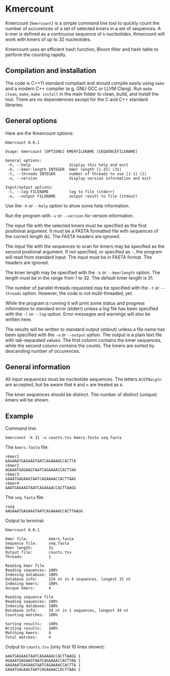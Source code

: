 # Kmercount

Kmercount (`kmercount`) is a simple command line tool to quickly count
the number of occurences of a set of selected kmers in a set of
sequences. A k-mer is defined as a continuous sequence of `k`
nucleotides. Kmercount will work with kmers of up to 32 nucleotides.

Kmercount uses an efficient hash function, Bloom filter and hash
table to perform the counting rapidly.


## Compilation and installation

The code is C++11 standard compliant and should compile easily using
`make` and a modern C++ compiler (e.g. GNU GCC or LLVM Clang). Run
`make clean`, `make`, `make install` in the main
folder to clean, build, and install the tool. There are no
dependencies except for the C and C++ standard libraries.


## General options

Here are the Kmercount options:

```
Kmercount 0.0.1

Usage: kmercount [OPTIONS] KMERFILENAME [SEQUENCEFILENAME]

General options:
 -h, --help                 display this help and exit
 -k, --kmer-length INTEGER  kmer length [1-32] (31)
 -t, --threads INTEGER      number of threads to use [1-1] (1)
 -v, --version              display version information and exit

Input/output options:
 -l, --log FILENAME         log to file (stderr)
 -o, --output FILENAME      output result to file (stdout)
```

Use the `-h` or `--help` option to show some help information.

Run the program with `-v` or `--version` for version information.

The input file with the selected kmers must be specified as the first
positional argument. It must be a FASTA formatted file with sequences
of the correct length (k). The FASTA headers are ignored.

The input file with the sequences to scan for kmers may be specified
as the second postional argument. If not specified, or specified as
`-`, the program will read from standard input. The input must be in
FASTA format. The headers are ignored.

The kmer length may be specified with the `-k` or `--kmerlength`
option. The length must be in the range from 1 to 32. The default kmer
length is 31.

The number of parallel threads requested may be specified with the
`-t` or `--threads` option. However, the code is not multi-threaded,
yet.

While the program is running it will print some status and progress
information to standard error (stderr) unless a log file has been
specified with the `-l` or `--log` option. Error messages and warnings
will also be written here.

The results will be written to standard output (stdout) unless a file
name has been specified with the `-o` or `--output` option. The output
is a plain text file with tab-separated values. The first column
contains the kmer sequences, while the second column contains the
counts. The kmers are sorted by descending number of occurences.


## General information

All input sequences must be nucleotide sequences. The letters
`ACGTNacgtn` are accepted, but be aware that `N` and `n` are treated
as `A`.

The kmer sequences should be distinct. The number of distinct (unique)
kmers will be shown.


## Example

Command line:

```
kmercount -k 31 -o counts.tsv kmers.fasta seq.fasta
```

The `kmers.fasta` file:

```
>kmer1
AAGAAATGAGAAGTAATCAGAAAACCACTTA
>kmer2
AGAAATGAGAAGTAATCAGAAAACCACTTAA
>kmer3
GAAATGAGAAGTAATCAGAAAACCACTTAAG
>kmer4
AAATGAGAAGTAATCAGAAAACCACTTAAGG
```


The `seq.fasta` file:

```
>seq
AAGAAATGAGAAGTAATCAGAAAACCACTTAAGG
```


Output to terminal:

```
Kmercount 0.0.1

Kmer file:         kmers.fasta
Sequence file:     seq.fasta
Kmer length:       31
Output file:       counts.tsv
Threads:           1

Reading kmer file
Reading sequences: 100%  
Indexing database: 100% 
Database info:     124 nt in 4 sequences, longest 31 nt
Indexing kmers:    100% 
Unique kmers:      4

Reading sequence file
Reading sequences: 100%  
Indexing database: 100%
Database info:     34 nt in 1 sequences, longest 34 nt
Counting matches:  100%  

Sorting results:   100%
Writing results:   100% 
Matching kmers:    4
Total matches:     4
```

Output to `counts.tsv` (only first 10 lines shown):

```
AAATGAGAAGTAATCAGAAAACCACTTAAGG	1
AGAAATGAGAAGTAATCAGAAAACCACTTAA	1
AAGAAATGAGAAGTAATCAGAAAACCACTTA	1
GAAATGAGAAGTAATCAGAAAACCACTTAAG	1
```
